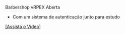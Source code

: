 Barbershop vRPEX Aberta
- Com um sistema de autenticação junto para estudo


[[Assista o Vídeo]](https://www.youtube.com/watch?v=-JmAlPO6Gtg&start=0)

